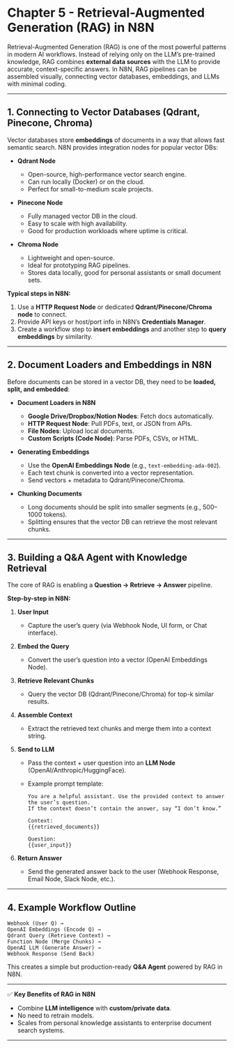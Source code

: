 # **Chapter 5 - Retrieval-Augmented Generation (RAG) in N8N**

Retrieval-Augmented Generation (RAG) is one of the most powerful patterns in modern AI workflows. Instead of relying only on the LLM’s pre-trained knowledge, RAG combines **external data sources** with the LLM to provide accurate, context-specific answers. In N8N, RAG pipelines can be assembled visually, connecting vector databases, embeddings, and LLMs with minimal coding.

---

## 1. Connecting to Vector Databases (Qdrant, Pinecone, Chroma)

Vector databases store **embeddings** of documents in a way that allows fast semantic search. N8N provides integration nodes for popular vector DBs:

* **Qdrant Node**

  * Open-source, high-performance vector search engine.
  * Can run locally (Docker) or on the cloud.
  * Perfect for small-to-medium scale projects.

* **Pinecone Node**

  * Fully managed vector DB in the cloud.
  * Easy to scale with high availability.
  * Good for production workloads where uptime is critical.

* **Chroma Node**

  * Lightweight and open-source.
  * Ideal for prototyping RAG pipelines.
  * Stores data locally, good for personal assistants or small document sets.

**Typical steps in N8N:**

1. Use a **HTTP Request Node** or dedicated **Qdrant/Pinecone/Chroma node** to connect.
2. Provide API keys or host/port info in N8N’s **Credentials Manager**.
3. Create a workflow step to **insert embeddings** and another step to **query embeddings** by similarity.

---

## 2. Document Loaders and Embeddings in N8N

Before documents can be stored in a vector DB, they need to be **loaded, split, and embedded**:

* **Document Loaders in N8N**

  * **Google Drive/Dropbox/Notion Nodes**: Fetch docs automatically.
  * **HTTP Request Node**: Pull PDFs, text, or JSON from APIs.
  * **File Nodes**: Upload local documents.
  * **Custom Scripts (Code Node)**: Parse PDFs, CSVs, or HTML.

* **Generating Embeddings**

  * Use the **OpenAI Embeddings Node** (e.g., `text-embedding-ada-002`).
  * Each text chunk is converted into a vector representation.
  * Send vectors + metadata to Qdrant/Pinecone/Chroma.

* **Chunking Documents**

  * Long documents should be split into smaller segments (e.g., 500–1000 tokens).
  * Splitting ensures that the vector DB can retrieve the most relevant chunks.

---

## 3. Building a Q\&A Agent with Knowledge Retrieval

The core of RAG is enabling a **Question → Retrieve → Answer** pipeline.

**Step-by-step in N8N:**

1. **User Input**

   * Capture the user’s query (via Webhook Node, UI form, or Chat interface).

2. **Embed the Query**

   * Convert the user’s question into a vector (OpenAI Embeddings Node).

3. **Retrieve Relevant Chunks**

   * Query the vector DB (Qdrant/Pinecone/Chroma) for top-k similar results.

4. **Assemble Context**

   * Extract the retrieved text chunks and merge them into a context string.

5. **Send to LLM**

   * Pass the context + user question into an **LLM Node** (OpenAI/Anthropic/HuggingFace).
   * Example prompt template:

     ```
     You are a helpful assistant. Use the provided context to answer the user’s question. 
     If the context doesn’t contain the answer, say “I don’t know.”

     Context:
     {{retrieved_documents}}

     Question:
     {{user_input}}
     ```

6. **Return Answer**

   * Send the generated answer back to the user (Webhook Response, Email Node, Slack Node, etc.).

---

## 4. Example Workflow Outline

```
Webhook (User Q) → 
OpenAI Embeddings (Encode Q) → 
Qdrant Query (Retrieve Context) → 
Function Node (Merge Chunks) → 
OpenAI LLM (Generate Answer) → 
Webhook Response (Send Back)
```

This creates a simple but production-ready **Q\&A Agent** powered by RAG in N8N.

---

✅ **Key Benefits of RAG in N8N**

* Combine **LLM intelligence** with **custom/private data**.
* No need to retrain models.
* Scales from personal knowledge assistants to enterprise document search systems.

---

